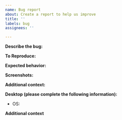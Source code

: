 ```yaml
---
name: Bug report
about: Create a report to help us improve
title: ''
labels: bug
assignees: ''

---
```


**Describe the bug:**

**To Reproduce:**

**Expected behavior:**

**Screenshots:**

**Additional context:**

**Desktop (please complete the following information):**
 - OS:

**Additional context**
